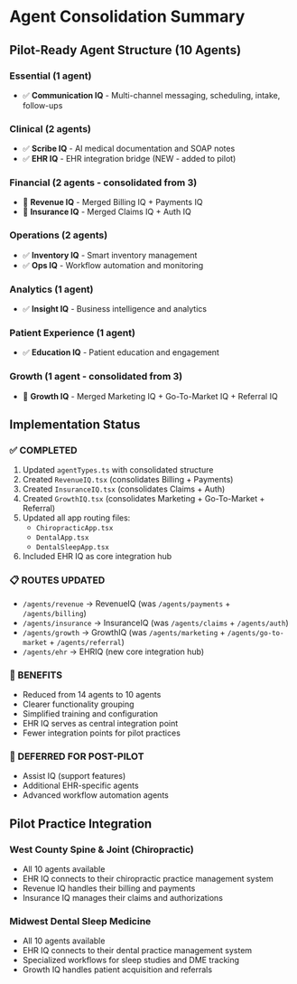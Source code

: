 # Agent Consolidation Summary

## Pilot-Ready Agent Structure (10 Agents)

### Essential (1 agent)
- ✅ **Communication IQ** - Multi-channel messaging, scheduling, intake, follow-ups

### Clinical (2 agents) 
- ✅ **Scribe IQ** - AI medical documentation and SOAP notes
- ✅ **EHR IQ** - EHR integration bridge (NEW - added to pilot)

### Financial (2 agents - consolidated from 3)
- 🔄 **Revenue IQ** - Merged Billing IQ + Payments IQ 
- 🔄 **Insurance IQ** - Merged Claims IQ + Auth IQ

### Operations (2 agents)
- ✅ **Inventory IQ** - Smart inventory management
- ✅ **Ops IQ** - Workflow automation and monitoring

### Analytics (1 agent)
- ✅ **Insight IQ** - Business intelligence and analytics

### Patient Experience (1 agent)
- ✅ **Education IQ** - Patient education and engagement

### Growth (1 agent - consolidated from 3)
- 🔄 **Growth IQ** - Merged Marketing IQ + Go-To-Market IQ + Referral IQ

## Implementation Status

### ✅ COMPLETED
1. Updated `agentTypes.ts` with consolidated structure
2. Created `RevenueIQ.tsx` (consolidates Billing + Payments)
3. Created `InsuranceIQ.tsx` (consolidates Claims + Auth)
4. Created `GrowthIQ.tsx` (consolidates Marketing + Go-To-Market + Referral)
5. Updated all app routing files:
   - `ChiropracticApp.tsx`
   - `DentalApp.tsx` 
   - `DentalSleepApp.tsx`
6. Included EHR IQ as core integration hub

### 📋 ROUTES UPDATED
- `/agents/revenue` → RevenueIQ (was `/agents/payments` + `/agents/billing`)
- `/agents/insurance` → InsuranceIQ (was `/agents/claims` + `/agents/auth`)  
- `/agents/growth` → GrowthIQ (was `/agents/marketing` + `/agents/go-to-market` + `/agents/referral`)
- `/agents/ehr` → EHRIQ (new core integration hub)

### 🎯 BENEFITS
- Reduced from 14 agents to 10 agents
- Clearer functionality grouping
- Simplified training and configuration
- EHR IQ serves as central integration point
- Fewer integration points for pilot practices

### 🔮 DEFERRED FOR POST-PILOT
- Assist IQ (support features)
- Additional EHR-specific agents
- Advanced workflow automation agents

## Pilot Practice Integration

### West County Spine & Joint (Chiropractic)
- All 10 agents available
- EHR IQ connects to their chiropractic practice management system
- Revenue IQ handles their billing and payments
- Insurance IQ manages their claims and authorizations

### Midwest Dental Sleep Medicine  
- All 10 agents available
- EHR IQ connects to their dental practice management system
- Specialized workflows for sleep studies and DME tracking
- Growth IQ handles patient acquisition and referrals
